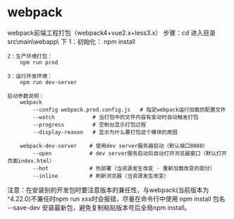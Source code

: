 # webpack
webpack前端工程打包（webpack4+vue2.x+less3.x）
步骤：cd 进入目录 src\main\webapp\ 下
    1：初始化：
        npm install
    
    2：生产环境打包：
        npm run prod
    
    3：运行开发环境：
        npm run dev-server
       
    启动参数说明：
        webpack   
            --config webpack.prod.config.js   # 指定webpack运行加载的配置文件
            --watch            # 当打包中的文件内容有变动时自动触发打包
            --progress         # 空制台显示打包过程
            --display-reason   # 显示为什么要打包这个模块的原因 
        
        webpack-dev-server    # 使用dev server服务器启动（默认端口8080）
            --open            # dev server服务启动后自动打开浏览器窗口（默认打开页面index.html）
            --hot             # 热部署（当资源发生改变 - 重新加载改变的部分）
            --inline          # 刷新浏览器（当资源发生改变）

注意：在安装别的开发包时要注意版本的兼任性，与webpack(当前版本为^4.22.0)不兼任时npm run xxx时会报错，尽量在命令行中使用 npm install 包名 --save-dev 安装最新包，避免复制粘贴版本号后全局npm install。